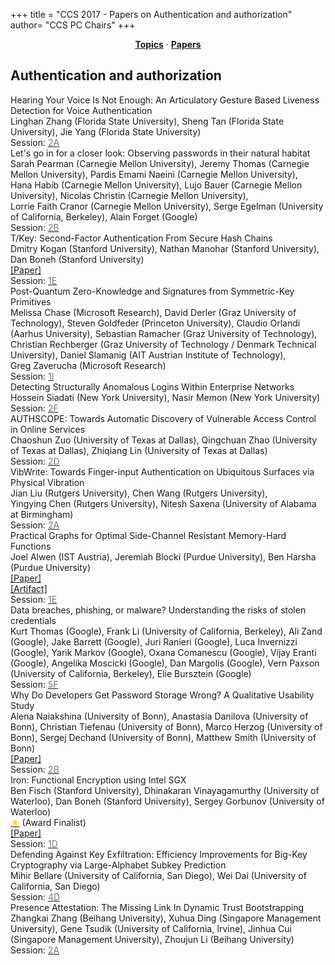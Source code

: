 +++
title = "CCS 2017 - Papers on Authentication and authorization"
author= "CCS PC Chairs"
+++
<center><a href="/topics"><b>Topics</b></a> &middot; <a href="/papers"><b>Papers</b></a></center>
<p>
<h2>Authentication and authorization</h2><div class="bpaper"><span class="ptitle">Hearing Your Voice Is Not Enough: An Articulatory Gesture Based Liveness Detection for Voice Authentication</span></br><div class="pblock"><span class="author">Linghan&nbsp;Zhang</span> <span class="institution">(Florida State University)</span>, <span class="author">Sheng&nbsp;Tan</span> <span class="institution">(Florida State University)</span>, <span class="author">Jie&nbsp;Yang</span> <span class="institution">(Florida State University)</span><br><div class="pextra">Session: <a href="/session-A2"><font color="#777">2A</font></a></div></div></div><div class="bpaper"><span class="ptitle">Let's go in for a closer look: Observing passwords in their natural habitat</span></br><div class="pblock"><span class="author">Sarah&nbsp;Pearman</span> <span class="institution">(Carnegie Mellon University)</span>, <span class="author">Jeremy&nbsp;Thomas</span> <span class="institution">(Carnegie Mellon University)</span>, <span class="author">Pardis&nbsp;Emami&nbsp;Naeini</span> <span class="institution">(Carnegie Mellon University)</span>, <span class="author">Hana&nbsp;Habib</span> <span class="institution">(Carnegie Mellon University)</span>, <span class="author">Lujo&nbsp;Bauer</span> <span class="institution">(Carnegie Mellon University)</span>, <span class="author">Nicolas&nbsp;Christin</span> <span class="institution">(Carnegie Mellon University)</span>, <span class="author">Lorrie&nbsp;Faith&nbsp;Cranor</span> <span class="institution">(Carnegie Mellon University)</span>, <span class="author">Serge&nbsp;Egelman</span> <span class="institution">(University of California, Berkeley)</span>, <span class="author">Alain&nbsp;Forget</span> <span class="institution">(Google)</span><br><div class="pextra">Session: <a href="/session-B2"><font color="#777">2B</font></a></div></div></div><div class="bpaper"><span class="ptitle">T/Key: Second-Factor Authentication From Secure Hash Chains</span></br><div class="pblock"><span class="author">Dmitry&nbsp;Kogan</span> <span class="institution">(Stanford University)</span>, <span class="author">Nathan&nbsp;Manohar</span> <span class="institution">(Stanford University)</span>, <span class="author">Dan&nbsp;Boneh</span> <span class="institution">(Stanford University)</span><br><div class="pextra"><a href="https://arxiv.org/abs/1708.08424">[Paper]</a><br>Session: <a href="/session-E1"><font color="#777">1E</font></a></div></div></div><div class="bpaper"><span class="ptitle">Post-Quantum Zero-Knowledge and Signatures from Symmetric-Key Primitives</span></br><div class="pblock"><span class="author">Melissa&nbsp;Chase</span> <span class="institution">(Microsoft Research)</span>, <span class="author">David&nbsp;Derler</span> <span class="institution">(Graz University of Technology)</span>, <span class="author">Steven&nbsp;Goldfeder</span> <span class="institution">(Princeton University)</span>, <span class="author">Claudio&nbsp;Orlandi</span> <span class="institution">(Aarhus University)</span>, <span class="author">Sebastian&nbsp;Ramacher</span> <span class="institution">(Graz University of Technology)</span>, <span class="author">Christian&nbsp;Rechberger</span> <span class="institution">(Graz University of Technology / Denmark Technical University)</span>, <span class="author">Daniel&nbsp;Slamanig</span> <span class="institution">(AIT Austrian Institute of Technology)</span>, <span class="author">Greg&nbsp;Zaverucha</span> <span class="institution">(Microsoft Research)</span><br><div class="pextra">Session: <a href="/session-I1"><font color="#777">1I</font></a></div></div></div><div class="bpaper"><span class="ptitle">Detecting Structurally Anomalous Logins Within Enterprise Networks</span></br><div class="pblock"><span class="author">Hossein&nbsp;Siadati</span> <span class="institution">(New York University)</span>, <span class="author">Nasir&nbsp;Memon</span> <span class="institution">(New York University)</span><br><div class="pextra">Session: <a href="/session-F2"><font color="#777">2F</font></a></div></div></div><div class="bpaper"><span class="ptitle">AUTHSCOPE: Towards Automatic Discovery of Vulnerable Access Control in Online Services</span></br><div class="pblock"><span class="author">Chaoshun&nbsp;Zuo</span> <span class="institution">(University of Texas at Dallas)</span>, <span class="author">Qingchuan&nbsp;Zhao</span> <span class="institution">(University of Texas at Dallas)</span>, <span class="author">Zhiqiang&nbsp;Lin</span> <span class="institution">(University of Texas at Dallas)</span><br><div class="pextra">Session: <a href="/session-D2"><font color="#777">2D</font></a></div></div></div><div class="bpaper"><span class="ptitle">VibWrite: Towards Finger-input Authentication on Ubiquitous Surfaces via Physical Vibration</span></br><div class="pblock"><span class="author">Jian&nbsp;Liu</span> <span class="institution">(Rutgers University)</span>, <span class="author">Chen&nbsp;Wang</span> <span class="institution">(Rutgers University)</span>, <span class="author">Yingying&nbsp;Chen</span> <span class="institution">(Rutgers University)</span>, <span class="author">Nitesh&nbsp;Saxena</span> <span class="institution">(University of Alabama at Birmingham)</span><br><div class="pextra">Session: <a href="/session-A2"><font color="#777">2A</font></a></div></div></div><div class="bpaper"><span class="ptitle">Practical Graphs for Optimal Side-Channel Resistant Memory-Hard Functions</span></br><div class="pblock"><span class="author">Joel&nbsp;Alwen</span> <span class="institution">(IST Austria)</span>, <span class="author">Jeremiah&nbsp;Blocki</span> <span class="institution">(Purdue University)</span>, <span class="author">Ben&nbsp;Harsha</span> <span class="institution">(Purdue University)</span><br><div class="pextra"><a href="https://eprint.iacr.org/2017/443.pdf">[Paper]</a><br><a href="https://github.com/Practical-Graphs/Argon2-Practical-Graph">[Artifact]</a><br>Session: <a href="/session-E1"><font color="#777">1E</font></a></div></div></div><div class="bpaper"><span class="ptitle">Data breaches, phishing, or malware? Understanding the risks of stolen credentials</span></br><div class="pblock"><span class="author">Kurt&nbsp;Thomas</span> <span class="institution">(Google)</span>, <span class="author">Frank&nbsp;Li</span> <span class="institution">(University of California, Berkeley)</span>, <span class="author">Ali&nbsp;Zand</span> <span class="institution">(Google)</span>, <span class="author">Jake&nbsp;Barrett</span> <span class="institution">(Google)</span>, <span class="author">Juri&nbsp;Ranieri</span> <span class="institution">(Google)</span>, <span class="author">Luca&nbsp;Invernizzi</span> <span class="institution">(Google)</span>, <span class="author">Yarik&nbsp;Markov</span> <span class="institution">(Google)</span>, <span class="author">Oxana&nbsp;Comanescu</span> <span class="institution">(Google)</span>, <span class="author">Vijay&nbsp;Eranti</span> <span class="institution">(Google)</span>, <span class="author">Angelika&nbsp;Moscicki</span> <span class="institution">(Google)</span>, <span class="author">Dan&nbsp;Margolis</span> <span class="institution">(Google)</span>, <span class="author">Vern&nbsp;Paxson</span> <span class="institution">(University of California, Berkeley)</span>, <span class="author">Elie&nbsp;Bursztein</span> <span class="institution">(Google)</span><br><div class="pextra">Session: <a href="/session-F5"><font color="#777">5F</font></a></div></div></div><div class="bpaper"><span class="ptitle">Why Do Developers Get Password Storage Wrong? A Qualitative Usability Study</span></br><div class="pblock"><span class="author">Alena&nbsp;Naiakshina</span> <span class="institution">(University of Bonn)</span>, <span class="author">Anastasia&nbsp;Danilova</span> <span class="institution">(University of Bonn)</span>, <span class="author">Christian&nbsp;Tiefenau</span> <span class="institution">(University of Bonn)</span>, <span class="author">Marco&nbsp;Herzog</span> <span class="institution">(University of Bonn)</span>, <span class="author">Sergej&nbsp;Dechand</span> <span class="institution">(University of Bonn)</span>, <span class="author">Matthew&nbsp;Smith</span> <span class="institution">(University of Bonn)</span><br><div class="pextra"><a href="https://arxiv.org/abs/1708.08759">[Paper]</a><br>Session: <a href="/session-B2"><font color="#777">2B</font></a></div></div></div><div class="bpaper"><span class="ptitle">Iron: Functional Encryption using Intel SGX</span></br><div class="pblock"><span class="author">Ben&nbsp;Fisch</span> <span class="institution">(Stanford University)</span>, <span class="author">Dhinakaran&nbsp;Vinayagamurthy</span> <span class="institution">(University of Waterloo)</span>, <span class="author">Dan&nbsp;Boneh</span> <span class="institution">(Stanford University)</span>, <span class="author">Sergey&nbsp;Gorbunov</span> <span class="institution">(University of Waterloo)</span><br><div class="pextra"><a href="/finalists"><font color="#FFD700">&#9733;</font></a> (Award Finalist)<br><a href="https://eprint.iacr.org/2016/1071">[Paper]</a><br>Session: <a href="/session-D1"><font color="#777">1D</font></a></div></div></div><div class="bpaper"><span class="ptitle">Defending Against Key Exfiltration: Efficiency Improvements for Big-Key Cryptography via Large-Alphabet Subkey Prediction</span></br><div class="pblock"><span class="author">Mihir&nbsp;Bellare</span> <span class="institution">(University of California, San Diego)</span>, <span class="author">Wei&nbsp;Dai</span> <span class="institution">(University of California, San Diego)</span><br><div class="pextra">Session: <a href="/session-D4"><font color="#777">4D</font></a></div></div></div><div class="bpaper"><span class="ptitle">Presence Attestation: The Missing Link In Dynamic Trust Bootstrapping</span></br><div class="pblock"><span class="author">Zhangkai&nbsp;Zhang</span> <span class="institution">(Beihang University)</span>, <span class="author">Xuhua&nbsp;Ding</span> <span class="institution">(Singapore Management University)</span>, <span class="author">Gene&nbsp;Tsudik</span> <span class="institution">(University of California, Irvine)</span>, <span class="author">Jinhua&nbsp;Cui</span> <span class="institution">(Singapore Management University)</span>, <span class="author">Zhoujun&nbsp;Li</span> <span class="institution">(Beihang University)</span><br><div class="pextra">Session: <a href="/session-A2"><font color="#777">2A</font></a></div></div></div>